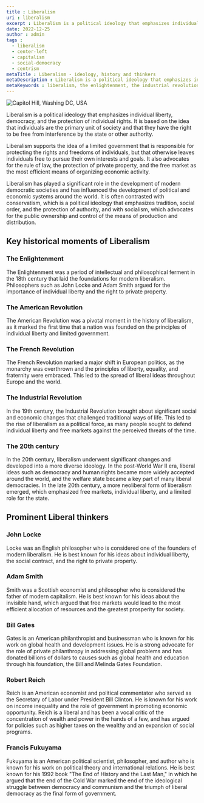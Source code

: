 ```yaml
---
title : Liberalism
uri : liberalism
excerpt : Liberalism is a political ideology that emphasizes individual liberty, democracy, and the protection of individual rights. It is based on the idea that individuals are the primary unit of society and that they have the right to be free from interference by the state or other authority.
date: 2022-12-25
author : admin
tags : 
  - liberalism
  - center-left
  - capitalism
  - social-democracy
  - centrism
metaTitle : Liberalism - ideology, history and thinkers
metaDescription : Liberalism is a political ideology that emphasizes individual liberty, democracy, and the protection of individual rights.
metaKeywords : liberalism, the enlightenment, the industrial revolution, john locke, adam smith, bill gates
---
```


![Capitol Hill, Washing DC, USA](/assets/img/articles/liberalism.jpg)

Liberalism is a political ideology that emphasizes individual liberty, democracy, and the protection of individual rights. It is based on the idea that individuals are the primary unit of society and that they have the right to be free from interference by the state or other authority.

Liberalism supports the idea of a limited government that is responsible for protecting the rights and freedoms of individuals, but that otherwise leaves individuals free to pursue their own interests and goals. It also advocates for the rule of law, the protection of private property, and the free market as the most efficient means of organizing economic activity.

Liberalism has played a significant role in the development of modern democratic societies and has influenced the development of political and economic systems around the world. It is often contrasted with conservatism, which is a political ideology that emphasizes tradition, social order, and the protection of authority, and with socialism, which advocates for the public ownership and control of the means of production and distribution.

## Key historical moments of Liberalism

### The Enlightenment
The Enlightenment was a period of intellectual and philosophical ferment in the 18th century that laid the foundations for modern liberalism. Philosophers such as John Locke and Adam Smith argued for the importance of individual liberty and the right to private property.

### The American Revolution
The American Revolution was a pivotal moment in the history of liberalism, as it marked the first time that a nation was founded on the principles of individual liberty and limited government.

### The French Revolution
The French Revolution marked a major shift in European politics, as the monarchy was overthrown and the principles of liberty, equality, and fraternity were embraced. This led to the spread of liberal ideas throughout Europe and the world.

### The Industrial Revolution
In the 19th century, the Industrial Revolution brought about significant social and economic changes that challenged traditional ways of life. This led to the rise of liberalism as a political force, as many people sought to defend individual liberty and free markets against the perceived threats of the time.

### The 20th century
In the 20th century, liberalism underwent significant changes and developed into a more diverse ideology. In the post-World War II era, liberal ideas such as democracy and human rights became more widely accepted around the world, and the welfare state became a key part of many liberal democracies. In the late 20th century, a more neoliberal form of liberalism emerged, which emphasized free markets, individual liberty, and a limited role for the state.

## Prominent Liberal thinkers

### John Locke
Locke was an English philosopher who is considered one of the founders of modern liberalism. He is best known for his ideas about individual liberty, the social contract, and the right to private property.

### Adam Smith
Smith was a Scottish economist and philosopher who is considered the father of modern capitalism. He is best known for his ideas about the invisible hand, which argued that free markets would lead to the most efficient allocation of resources and the greatest prosperity for society.

### Bill Gates
Gates is an American philanthropist and businessman who is known for his work on global health and development issues. He is a strong advocate for the role of private philanthropy in addressing global problems and has donated billions of dollars to causes such as global health and education through his foundation, the Bill and Melinda Gates Foundation.

### Robert Reich
Reich is an American economist and political commentator who served as the Secretary of Labor under President Bill Clinton. He is known for his work on income inequality and the role of government in promoting economic opportunity. Reich is a liberal and has been a vocal critic of the concentration of wealth and power in the hands of a few, and has argued for policies such as higher taxes on the wealthy and an expansion of social programs.

### Francis Fukuyama
Fukuyama is an American political scientist, philosopher, and author who is known for his work on political theory and international relations. He is best known for his 1992 book "The End of History and the Last Man," in which he argued that the end of the Cold War marked the end of the ideological struggle between democracy and communism and the triumph of liberal democracy as the final form of government.